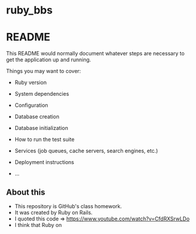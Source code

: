 
# ruby_bbs

# README

This README would normally document whatever steps are necessary to get the
application up and running.

Things you may want to cover:

* Ruby version

* System dependencies

* Configuration

* Database creation

* Database initialization

* How to run the test suite

* Services (job queues, cache servers, search engines, etc.)

* Deployment instructions

* ...

## About this
* This repository is GitHub's class homework.
* It was created by Ruby on Rails.
* I quoted this code => https://www.youtube.com/watch?v=CfdRXSrwLDo
* I think that Ruby on 
